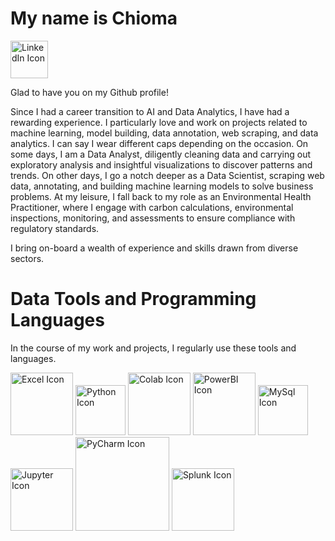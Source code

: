 # My name is Chioma

[<img src = "https://th.bing.com/th/id/OIP.x0YtDAmlVimvaHtAUvUjngHaFQ?w=239&h=180&c=7&r=0&o=5&pid=1.7" alt = "LinkedIn Icon" width = "60">](https://www.linkedin.com/in/chioma-okpala/)

Glad to have you on my Github profile!

Since I had a  career transition to AI and Data Analytics, I have had a rewarding experience. I particularly love and work on projects related to machine learning, model building, data annotation, web scraping, and data analytics. I can say I wear different caps depending on the occasion. On some days, I am a Data Analyst, diligently cleaning data and carrying out exploratory analysis and insightful visualizations to discover patterns and trends. On other days, I go a notch deeper as a Data Scientist, scraping web data, annotating, and building machine learning models to solve business problems. At my leisure, I fall back to my role as an Environmental Health Practitioner, where I engage with carbon calculations, environmental inspections, monitoring, and assessments to ensure compliance with regulatory standards.

I bring on-board a wealth of experience and skills drawn from diverse sectors.

# Data Tools and Programming Languages

In the course of my work and projects, I regularly use these tools and languages.


<img src = "https://th.bing.com/th/id/OIP.UlYf7zdaaIQViYaddzq8pgHaHa?w=181&h=181&c=7&r=0&o=5&pid=1.7" alt = "Excel Icon" width = "100">               <img src = "https://th.bing.com/th/id/OIP.jeNvQPvdnFeEnHBtqV4SyAHaIk?w=159&h=184&c=7&r=0&o=5&pid=1.7" alt = "Python Icon" width = "80">                      <img src = "https://th.bing.com/th/id/OIP.fyDBNc_lPzgeUZfFwyzgJQAAAA?w=165&h=180&c=7&r=0&o=5&pid=1.7" alt = "Colab Icon" width = "100">
<img src = "https://th.bing.com/th/id/OIP.alhHp6CHoJWy7FPj3Z1nkAHaEK?w=296&h=180&c=7&r=0&o=5&pid=1.7" alt = "PowerBI Icon" width = "100">             <img src = "https://th.bing.com/th/id/OIP.lIIc_svaWdGdEJuEk7TBlgHaHa?w=172&h=180&c=7&r=0&o=5&pid=1.7" alt = "MySql Icon" width = "80">                      <img src = "https://th.bing.com/th/id/OIP.3iL6YseFFbPG0q7kkEgv0AHaHa?w=163&h=180&c=7&r=0&o=5&pid=1.7" alt = "Jupyter Icon" width = "100">            <img src= "https://logowik.com/content/uploads/images/pycharm6005.logowik.com.webp" alt = "PyCharm Icon" width = "150">      <img src = "https://play-lh.googleusercontent.com/04k1wMqvNGY9KujbBEFD05jl2zV4ONdusyuZd8Y2mRyzdHoJgh5C8n8eoEvz9i4lgQ" alt = "Splunk Icon" width = "100">


<!---
ChiomaScripts/ChiomaScripts is a ✨ special ✨ repository because its `README.md` (this file) appears on your GitHub profile.
You can click the Preview link to take a look at your changes.
--->
